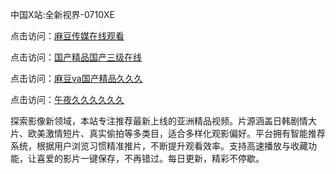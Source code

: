 中国X站:全新视界-0710XE

点击访问：<a href="https://heiliaowt0d7p.pages.dev">麻豆传媒在线观看</a>

点击访问：<a href="https://heiliaoga6s9v.pages.dev">国产精品国产三级在线</a>

点击访问：<a href="https://heiliaoow5kzm.pages.dev">麻豆va国产精品久久久</a>

点击访问：<a href="https://heiliao2dmwwy.pages.dev">午夜久久久久久久</a>

探索影像新领域，本站专注推荐最新上线的亚洲精品视频。片源涵盖日韩剧情大片、欧美激情短片、真实偷拍等多类目，适合多样化观影偏好。平台拥有智能推荐系统，根据用户浏览习惯精准推片，不断提升观看效率。支持高速播放与收藏功能，让喜爱的影片一键保存，不再错过。每日更新，精彩不停歇。

<span style="display:none;">[Canonical link](https://github.com/rfv20250710/rfv15 ）</span>
